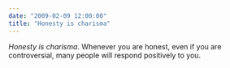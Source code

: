 ```yaml
---
date: "2009-02-09 12:00:00"
title: "Honesty is charisma"
---
```




<em>Honesty is charisma</em>. Whenever you are honest, even if you are controversial, many people will respond positively to you.

